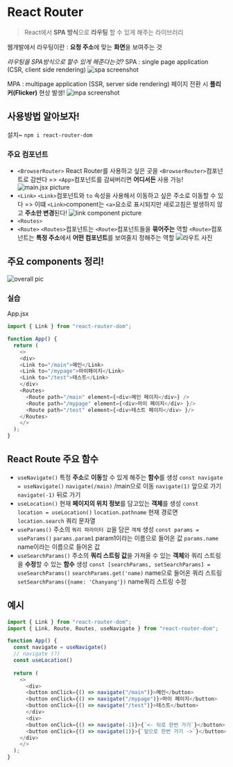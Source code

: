# React Router
> React에서 **SPA 방식**으로 **라우팅** 할 수 있게 해주는 라이브러리

웹개발에서 라우팅이란 : 
**요청 주소**에 맞는 **화면**을 보여주는 것

*라우팅을 SPA방식으로 할수 있게 해준다는것?*
SPA :
single page application
(CSR, client side rendering)
![spa screenshot](../images/Screenshot%202024-11-14%20at%2011.31.06 AM.png)

MPA : 
multipage application
(SSR, server side rendering)
페이지 전환 시 **플리커(Flicker)** 현상 발생!
![mpa screenshot](../images/Screenshot%202024-11-14%20at%2011.29.52 AM.png)

## 사용방법 알아보자!
설치~
`npm i react-router-dom`

### 주요 컴포넌트
- `<BrowserRouter>`
React Router를 사용하고 싶은 곳을 `<BrowserRouter>`컴포넌트로 감싼다 => `<App>`컴포넌트를 감싸버리면 **어디서든** 사용 가능!
![main.jsx picture](../images/Screenshot%202024-11-14%20at%2011.37.19 AM.png)
- `<Link>`
`<Link>`컴포넌트와 `to` 속성을 사용해서 이동하고 싶은 주소로 이동할 수 있다 => 이떄 `<Link>`component는 `<a>`요소로 표시되지만 새로고침은 발생하지 않고 **주소만 변경**된다!
![link component picture](../images/Screenshot%202024-11-14%20at%2011.41.11 AM.png)
- `<Routes>`
- `<Route>`
`<Routes>`컴포넌트는 `<Route>`컴포넌트들을 **묶어주는** 역할
`<Route>`컴포넌트는 **특정 주소**에서 **어떤 컴포넌트**를 보여줄지 정해주는 역할
![라우트 사진](../images/Screenshot%202024-11-14%20at%2011.43.11 AM.png)

## 주요 components 정리!
![overall pic](../images/Screenshot%202024-11-14%20at%2011.43.55 AM.png)

### 실습
App.jsx
```js
import { Link } from "react-router-dom";

function App() {
  return (
    <>
    <div>
    <Link to="/main">메인</Link>
    <Link to="/mypage">마이페이지</Link>
    <Link to="/test">테스트</Link>
    </div>
    <Routes>
      <Route path="/main" element={<div>메인 페이지</div>} />
      <Route path="/mypage" element={<div>마이 페이지</div> }/>
      <Route path="/test" element={<div>테스트 페이지</div> }/>
    </Routes>
    </>
  );
}
```
## React Route 주요 함수
- `useNavigate()`
특정 **주소**로 **이동**할 수 있게 해주는 **함수**를 생성
`const navigate = useNavigate()`
`navigate(/main)` /main으로 이동
`navigate(1)` 앞으로 가기
`navigate(-1)` 뒤로 가기
- `useLocation()`
현재 **페이지의 위치 정보**를 담고있는 **객체**를 생성
`const location = useLocation()`
`location.pathname` 현재 경로면
`location.search` 쿼리 문자열
- `useParams()`
주소의 `쿼리 파라미터 값`을 담은 `객체` 생성
`const params = useParams()`
`params.param1` param1이라는 이름으로 들어온 값
`params.name` name이라는 이름으로 들어온 값
- `useSearchParams()`
주소의 **쿼리 스트링 값**을 가져올 수 있는 **객체**와 쿼리 스트링을 **수정**할 수 있는 **함수** 생성
`const [searchParams, setSearchParams] = useSearchParams()`
`searchParams.get('name)` name으로 들어온 쿼리 스트링
`setSearchParams({name: 'Chanyang'})` name쿼리 스트링 수정

## 예시 
```js
import { Link } from "react-router-dom";
import { Link, Route, Routes, useNavigate } from "react-router-dom";

function App() {
  const navigate = useNavigate()
  // navigate (?)
  const useLocation()
  
  return (
    <>
      <div>
      <button onClick={() => navigate("/main")}>메인</button>
      <button onClick={() => navigate("/mypage")}>마이 페이지</button>
      <button onClick={() => navigate("/test")}>테스트</button>
      </div>
      <div>
      <button onClick={() => navigate(-1)}>{`<- 뒤로 한번 가기`}</button>
      <button onClick={() => navigate(1)}>{`앞으로 한번 가기 ->`}</button>
    </div>
    </>
  );
}
```



